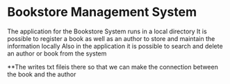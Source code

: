 # Bookstore Management System

The application for the Bookstore System runs in a local directory It is possible to register a book as well as an author to store and maintain the information locally Also in the application it is possible to search and delete an author or book from the system

**The writes txt fileis there so that we can make the connection between the book and the author

